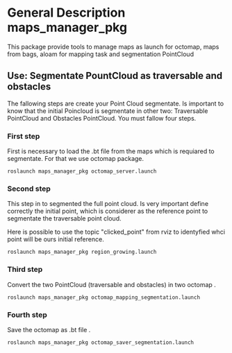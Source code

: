 # General Description maps_manager_pkg

This package provide tools to manage maps as launch for octomap, maps from bags, aloam for mapping task and segmentation PointCloud



## Use: Segmentate PountCloud as traversable and obstacles

The fallowing steps are create your Point Cloud segmentate. Is important to know that the initial Poincloud is segmentate in other two: Traversable PointCloud and Obstacles PointCloud. You must fallow four steps.

### First step

First is necessary to load the .bt file from the maps which is requiared to segmentate. For that we use octomap package.

    roslaunch maps_manager_pkg octomap_server.launch

### Second step

This step in to segmented the full point cloud. Is very important define correctly the initial point, which is considerer as the reference point to segmentate the traversable point cloud.

Here is possible to use the topic "clicked_point"  from rviz to identyfied whci point will be ours initial reference.

    roslaunch maps_manager_pkg region_growing.launch

### Third step

Convert the two PointCloud (traversable and obstacles) in two octomap .

    roslaunch maps_manager_pkg octomap_mapping_segmentation.launch

### Fourth step

Save the octomap as .bt file .

    roslaunch maps_manager_pkg octomap_saver_segmentation.launch